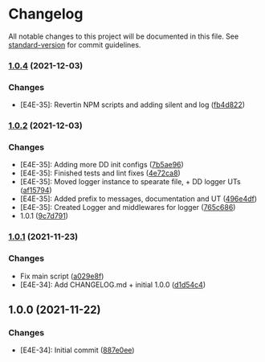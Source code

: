 # Changelog

All notable changes to this project will be documented in this file. See [standard-version](https://github.com/conventional-changelog/standard-version) for commit guidelines.

### [1.0.4](https://github.com/nrccua/client-logger-datadog/compare/1.0.3...1.0.4) (2021-12-03)


### Changes

* [E4E-35]: Revertin NPM scripts and adding silent and log ([fb4d822](https://github.com/nrccua/client-logger-datadog/commit/fb4d8223bc6cc977c4f0aa2f73bf70fa2c5eb704))

### [1.0.2](https://github.com/nrccua/client-logger-datadog/compare/1.0.1...1.0.2) (2021-12-03)


### Changes

* [E4E-35]: Adding more DD init configs ([7b5ae96](https://github.com/nrccua/client-logger-datadog/commit/7b5ae962830d8002666b6c552fb5ef0a3c2b8eb4))
* [E4E-35]: Finished tests and lint fixes ([4e72ca8](https://github.com/nrccua/client-logger-datadog/commit/4e72ca8a588fdeeddcb501ae55f4488be1c6dea5))
* [E4E-35]: Moved logger instance to spearate file, + DD logger UTs ([af15794](https://github.com/nrccua/client-logger-datadog/commit/af157940a93a7e67f6eff01f1be6ceb907974717))
* [E4E-35]: Added prefix to messages, documentation and UT ([496e4df](https://github.com/nrccua/client-logger-datadog/commit/496e4df858f1bcbf5e4caa041c6a13f41143190e))
* [E4E-35]: Created Logger and middlewares for logger ([765c686](https://github.com/nrccua/client-logger-datadog/commit/765c686cf4d5f90f1d34cfa243acdfe1dcdd2fdf))
* 1.0.1 ([9c7d791](https://github.com/nrccua/client-logger-datadog/commit/9c7d7917926abb73cf4a67876e1016f0c89bea00))

### [1.0.1](https://github.com/nrccua/client-logger-datadog/compare/1.0.0...1.0.1) (2021-11-23)


### Changes

* Fix main script ([a029e8f](https://github.com/nrccua/client-logger-datadog/commit/a029e8fdba4abfcf1cbcbd562cde035a63f0c515))
* [E4E-34]: Add CHANGELOG.md + initial 1.0.0 ([d1d54c4](https://github.com/nrccua/client-logger-datadog/commit/d1d54c45656db014108f3f11f237c82833141179))

## 1.0.0 (2021-11-22)


### Changes

* [E4E-34]: Initial commit ([887e0ee](https://github.com/nrccua/client-logger-datadog/commit/887e0ee3258791e280412ccc2c695a42d3c592be))
